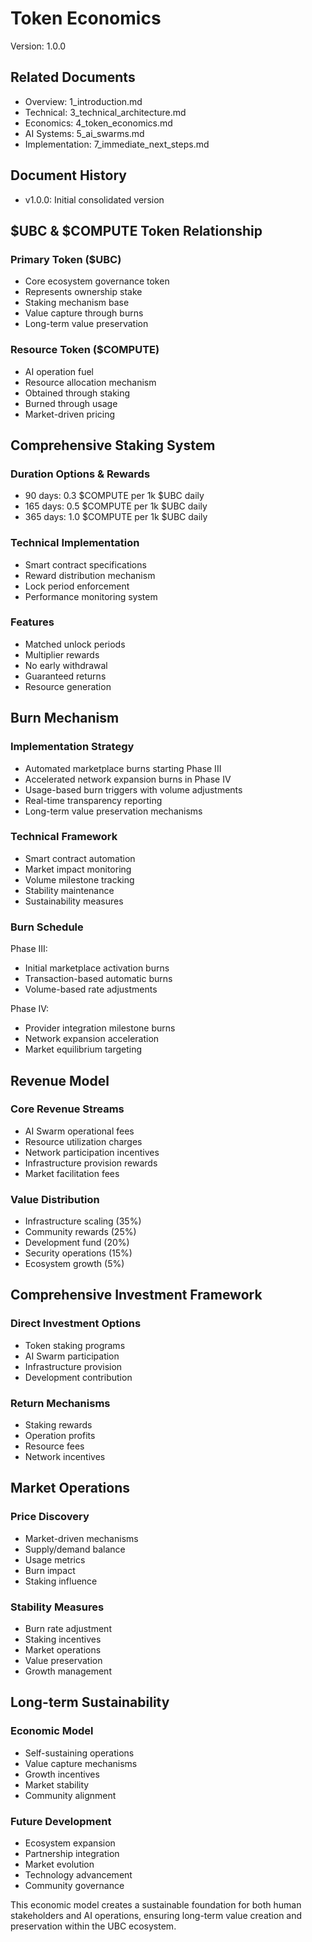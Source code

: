# Token Economics
Version: 1.0.0

## Related Documents
- Overview: 1_introduction.md
- Technical: 3_technical_architecture.md
- Economics: 4_token_economics.md
- AI Systems: 5_ai_swarms.md
- Implementation: 7_immediate_next_steps.md

## Document History
- v1.0.0: Initial consolidated version

## $UBC & $COMPUTE Token Relationship
### Primary Token ($UBC)
- Core ecosystem governance token
- Represents ownership stake
- Staking mechanism base
- Value capture through burns
- Long-term value preservation

### Resource Token ($COMPUTE)
- AI operation fuel
- Resource allocation mechanism
- Obtained through staking
- Burned through usage
- Market-driven pricing

## Comprehensive Staking System
### Duration Options & Rewards
- 90 days: 0.3 $COMPUTE per 1k $UBC daily
- 165 days: 0.5 $COMPUTE per 1k $UBC daily
- 365 days: 1.0 $COMPUTE per 1k $UBC daily

### Technical Implementation
- Smart contract specifications
- Reward distribution mechanism
- Lock period enforcement
- Performance monitoring system

### Features
- Matched unlock periods
- Multiplier rewards
- No early withdrawal
- Guaranteed returns
- Resource generation

## Burn Mechanism
### Implementation Strategy
- Automated marketplace burns starting Phase III
- Accelerated network expansion burns in Phase IV
- Usage-based burn triggers with volume adjustments
- Real-time transparency reporting
- Long-term value preservation mechanisms

### Technical Framework
- Smart contract automation
- Market impact monitoring
- Volume milestone tracking
- Stability maintenance
- Sustainability measures

### Burn Schedule
Phase III:
- Initial marketplace activation burns
- Transaction-based automatic burns
- Volume-based rate adjustments

Phase IV:
- Provider integration milestone burns
- Network expansion acceleration
- Market equilibrium targeting

## Revenue Model
### Core Revenue Streams
- AI Swarm operational fees
- Resource utilization charges
- Network participation incentives
- Infrastructure provision rewards
- Market facilitation fees

### Value Distribution
- Infrastructure scaling (35%)
- Community rewards (25%)
- Development fund (20%)
- Security operations (15%)
- Ecosystem growth (5%)

## Comprehensive Investment Framework
### Direct Investment Options
- Token staking programs
- AI Swarm participation
- Infrastructure provision
- Development contribution

### Return Mechanisms
- Staking rewards
- Operation profits
- Resource fees
- Network incentives

## Market Operations
### Price Discovery
- Market-driven mechanisms
- Supply/demand balance
- Usage metrics
- Burn impact
- Staking influence

### Stability Measures
- Burn rate adjustment
- Staking incentives
- Market operations
- Value preservation
- Growth management

## Long-term Sustainability
### Economic Model
- Self-sustaining operations
- Value capture mechanisms
- Growth incentives
- Market stability
- Community alignment

### Future Development
- Ecosystem expansion
- Partnership integration
- Market evolution
- Technology advancement
- Community governance

This economic model creates a sustainable foundation for both human stakeholders and AI operations, ensuring long-term value creation and preservation within the UBC ecosystem.
